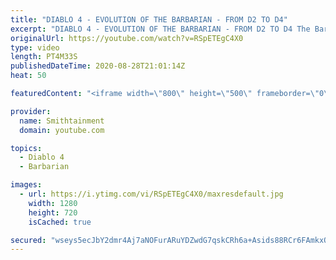 ```yaml
---
title: "DIABLO 4 - EVOLUTION OF THE BARBARIAN - FROM D2 TO D4"
excerpt: "DIABLO 4 - EVOLUTION OF THE BARBARIAN - FROM D2 TO D4 The Barbarian is a true warrior. Using pure physical force as a means to destroy his enemies, ..."
originalUrl: https://youtube.com/watch?v=RSpETEgC4X0
type: video
length: PT4M33S
publishedDateTime: 2020-08-28T21:01:14Z
heat: 50

featuredContent: "<iframe width=\"800\" height=\"500\" frameborder=\"0\" src=\"https://www.youtube.com/embed/RSpETEgC4X0\" allow=\"accelerometer; autoplay; encrypted-media; gyroscope; picture-in-picture\" allowfullscreen></iframe>"

provider:
  name: Smithtainment
  domain: youtube.com

topics:
  - Diablo 4
  - Barbarian

images:
  - url: https://i.ytimg.com/vi/RSpETEgC4X0/maxresdefault.jpg
    width: 1280
    height: 720
    isCached: true

secured: "wseys5ecJbY2dmr4Aj7aNOFurARuYDZwdG7qskCRh6a+Asids88RCr6FAmkxO+sy9p5+RtOTb0W85f0uJ0p84nj0JRvUIuRzi/jn3gPy2ym2zUXaoKdWEoTWXMAPc/RfIx3qV6+f8eOytbd7TVtd3PRjkecz1rHT57l23KsiAnA7scJf1Dx7YW2aJ0cCyh8/CpJQqj3yrSCJT87I/S2jLuylaj/tLOFgXzrzbf9YE3lVWZJI0ziiR57yFPne94Mov9exueIkR4YR29tdjOImCkZGMji9yGUD+GbsHxlWdtd7UjwLvRQZqVl5lgNvpLCIgMczNPZFUchu2WYMVBiGrswMYcuEl4mhnnALzjB1oj9yiUSvsuO0ceVh4VgXMJsOE4xI4KXw20SevDxE09JESxAw9wk9SGp2mTAZSgLq+Xw=;TFoaQknEUcrKFXgviFScqg=="
---
```


